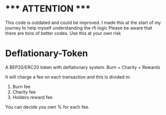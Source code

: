 # *** ATTENTION ***
This code is outdated and could be improved. I made this at the start of my journey to help myself understanding the rfi logic
Please be aware that there are tons of better codes. Use this at your own risk


# Deflationary-Token
A BEP20/ERC20 token with deflationary system. Burn + Charity + Rewards

It will charge a fee on each transaction and this is divided in:
1) Burn fee
2) Charity fee
3) Holders reward fee

You can decide you own % for each fee.

